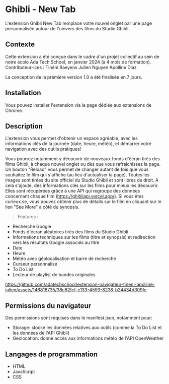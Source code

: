 # Ghibli - New Tab

L'extension Ghibli New Tab remplace votre nouvel onglet par une page personnalisée autour de l'univers des films du Studio Ghibli.

## Contexte

Cette extension a été conçue dans le cadre d'un projet collectif au sein de notre école Ada Tech School, en janvier 2024 (à 4 mois de formation).
Contributeur-ices : 
Tinéni Baeyens
Julien Nguyen
Apolline Diaz

La conception de la première version 1.0 a été finalisée en 7 jours.


## Installation

Vous pouvez installer l'extension via la page dédiée aux extensions de Chrome.

## Description

L'extension vous permet d'obtenir un espace agréable, avec les informations clés de la journée (date, heure, météo), et démarrer votre navigation avec des outils pratiques!

Vous pourrez notamment y découvrir de nouveaux fonds d'écran tirés des films Ghibli, à chaque nouvel onglet ou dès que vous rafraichissez la page. 
Un bouton "Reload" vous permet de changer autant de fois que vous souhaitez le film qui s'affiche (au lieu d'actualiser la page).
Toutes les images sont tirées du site officiel du Studio Ghibli et sont libres de droit.
A cela s'ajoute, des informations clés sur les films pour mieux les découvrir. 
Elles sont récupérées grâce à une API qui regroupe des données concernant chaque film (https://ghibliapi.vercel.app/).
Si vous êtes curieux.se, vous pouvez obtenir plus de détails sur le film en cliquant sur le lien "See More" à côté du synopsis.

> Features :
- Recherche Google
- Fonds d'écran aléatoires tirés des films du Studio Ghibli
- Informations techniques sur les films (titre et synopsis) et redirection vers les résultats Google associés au titre
- Date
- Heure
- Météo avec géolocalisation et barre de recherche 
- Curseur personnalisé
- To Do List
- Lecteur de playlist de bandes originales

 https://github.com/adatechschool/extension-navigateur-tineni-apolline-julien/assets/146818735/38c82fcf-e133-4593-8238-b24434d309fe

## Permissions du navigateur

Des permissions sont requises dans le manifest.json, notamment pour:

- Storage: stocke les données relatives aux outils (comme la To Do List et les données de l'API Ghibli)
- Geolocation: donne accès aux informations météo de l'API OpenWeather 

## Langages de programmation

- HTML
- JavaScript
- CSS
